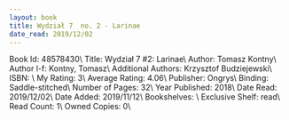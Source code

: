 ```yaml
---
layout: book
title: Wydział 7  no. 2 - Larinae
date_read: 2019/12/02
---
```


Book Id: 48578430\ 
Title: Wydział 7 #2: Larinae\ 
Author: Tomasz Kontny\ 
Author l-f: Kontny, Tomasz\ 
Additional Authors: Krzysztof Budziejewski\ 
ISBN: \ 
My Rating: 3\ 
Average Rating: 4.06\ 
Publisher: Ongrys\ 
Binding: Saddle-stitched\ 
Number of Pages: 32\ 
Year Published: 2018\ 
Date Read: 2019/12/02\ 
Date Added: 2019/11/12\ 
Bookshelves: \ 
Exclusive Shelf: read\ 
Read Count: 1\ 
Owned Copies: 0\ 

